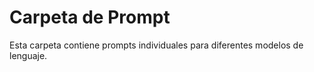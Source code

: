 # Carpeta de Prompt

Esta carpeta contiene prompts individuales para diferentes modelos de lenguaje.
